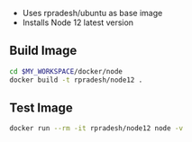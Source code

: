 * Uses rpradesh/ubuntu as base image
* Installs Node 12 latest version


## Build Image
```bash
cd $MY_WORKSPACE/docker/node
docker build -t rpradesh/node12 .
```

## Test Image
```bash
docker run --rm -it rpradesh/node12 node -v

```

